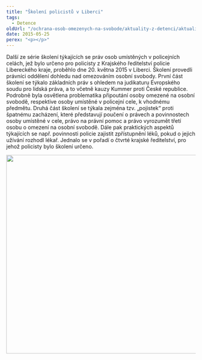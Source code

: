 ```yaml
---
title: "Školení policistů v Liberci"
tags:
  - Detence
oldUrl: "/ochrana-osob-omezenych-na-svobode/aktuality-z-detenci/aktuality-z-detenci-2015/skoleni-policistu-v-liberci/"
date: 2015-05-25
perex: "<p></p>"
---
```


<!-- imported from the old website -->

<p>Další ze série školení týkajících se práv osob umístěných v policejních celách, jež bylo určeno pro policisty z Krajského ředitelství policie Libereckého kraje, proběhlo dne 20. května 2015 v Liberci. Školení provedli právníci oddělení dohledu nad omezováním osobní svobody. První část školení se týkalo základních práv s ohledem na judikaturu Evropského soudu pro lidská práva, a to včetně kauzy Kummer proti České republice. Podrobně byla osvětlena problematika připoutání osoby omezené na osobní svobodě, respektive osoby umístěné v policejní cele, k vhodnému předmětu. Druhá část školení se týkala zejména tzv. „pojistek“ proti špatnému zacházení, které představují poučení o právech a povinnostech osoby umístěné v cele, právo na právní pomoc a právo vyrozumět třetí osobu o omezení na osobní svobodě. Dále pak praktických aspektů týkajících se např. povinnosti policie zajistit zpřístupnění léků, pokud o jejich užívání rozhodl lékař. Jednalo se v pořadí o čtvrté krajské ředitelství, pro jehož policisty bylo školení určeno.</p><p><img src="https://www.ochrance.cz/uploads/RTEmagicC_policie-liberec-web.jpg.jpg" height="528" width="631" alt="" /></p>

